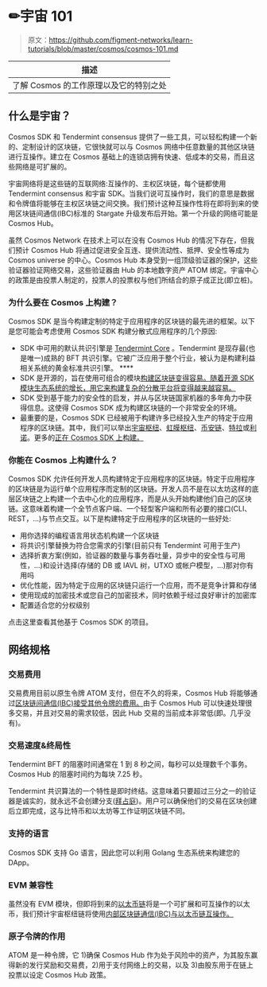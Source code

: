 # ✏宇宙 101

> 原文：<https://github.com/figment-networks/learn-tutorials/blob/master/cosmos/cosmos-101.md>

| 描述 |
| --- |
| 了解 Cosmos 的工作原理以及它的特别之处 |

## 什么是宇宙？

Cosmos SDK 和 Tendermint consensus 提供了一些工具，可以轻松构建一个新的、定制设计的区块链，它很快就可以与 Cosmos 网络中任意数量的其他区块链进行互操作。建立在 Cosmos 基础上的连锁店拥有快速、低成本的交易，而且这些网络是可扩展的。

宇宙网络将是这些链的互联网络:互操作的、主权区块链，每个链都使用 Tendermint consensus 和宇宙 SDK。当我们说可互操作时，我们的意思是数据和令牌值将能够在主权区块链之间交换。我们预计这种互操作性将在即将到来的使用区块链间通信(IBC)标准的 Stargate 升级发布后开始。第一个升级的网络可能是 Cosmos Hub。

虽然 Cosmos Network 在技术上可以在没有 Cosmos Hub 的情况下存在，但我们预计 Cosmos Hub 将通过促进安全互连、提供流动性、抵押、安全性等成为 Cosmos universe 的中心。Cosmos Hub 本身受到一组顶级验证器的保护，这些验证器验证网络交易，这些验证器由 Hub 的本地数字资产 ATOM 绑定。宇宙中心的政策是由投票人制定的，投票人的投票权与他们所结合的原子成正比(即立桩)。

### 为什么要在 Cosmos 上构建？

Cosmos SDK 是当今构建定制的特定于应用程序的区块链的最先进的框架。以下是您可能会考虑使用 Cosmos SDK 构建分散式应用程序的几个原因:

*   SDK 中可用的默认共识引擎是 [Tendermint Core](https://github.com/tendermint/tendermint) 。Tendermint 是现存最(也是唯一)成熟的 BFT 共识引擎。它被广泛应用于整个行业，被认为是构建利益相关系统的黄金标准共识引擎。 ****
*   SDK 是开源的，旨在使用可组合的模块[构建区块链变得容易。随着开源 SDK 模块生态系统的增长，用它来构建复杂的分散平台将变得越来越容易。](https://docs.cosmos.network/v0.39/x/)
*   SDK 受到基于能力的安全性的启发，并从与区块链国家机器的多年角力中获得信息。这使得 Cosmos SDK 成为构建区块链的一个非常安全的环境。
*   最重要的是，Cosmos SDK 已经被用于构建许多已经投入生产的特定于应用程序的区块链。其中，我们可以举出[宇宙枢纽](https://hub.cosmos.network/)、[虹膜枢纽](https://irisnet.org/)、[币安链](https://docs.binance.org/)、[特拉](https://terra.money/)或[利诺](https://lino.network/)。更多的[正在 Cosmos SDK 上构建。](https://cosmos.network/ecosystem)

### 你能在 Cosmos 上构建什么？

Cosmos SDK 允许任何开发人员构建特定于应用程序的区块链。特定于应用程序的区块链是为运行单个应用程序而定制的区块链。开发人员不是在以太坊这样的底层区块链之上构建一个去中心化的应用程序，而是从头开始构建他们自己的区块链。这意味着构建一个全节点客户端、一个轻型客户端和所有必要的接口(CLI、REST，...)与节点交互。以下是构建特定于应用程序的区块链的一些好处:

*   用你选择的编程语言用状态机构建一个区块链
*   将共识引擎替换为符合您需求的引擎(目前只有 Tendermint 可用于生产)
*   选择折衷方案(例如，验证器的数量与事务吞吐量，异步中的安全性与可用性，...)和设计选择(存储的 DB 或 IAVL 树，UTXO 或帐户模型，...)那对你有用吗
*   优化性能，因为特定于应用的区块链只运行一个应用，而不是竞争计算和存储
*   使用现成的加密技术或您自己的加密技术，同时依赖于经过良好审计的加密库
*   配置适合您的分权级别

点击这里查看其他基于 Cosmos SDK 的项目。

## **网络规格**

### **交易费用**

交易费用目前以原生令牌 ATOM 支付，但在不久的将来，Cosmos Hub 将能够通过[区块链间通信(IBC)接受其他令牌的费用。](https://figment.io/resources/inter-blockchain-communication-ibc-is-coming-to-cosmos/)由于 Cosmos Hub 可以快速处理很多交易，并且对交易的需求较低，因此 Hub 交易的当前成本非常低(即。几乎没有)。

### **交易速度&终局性**

Tendermint BFT 的阻塞时间通常在 1 到 8 秒之间，每秒可以处理数千个事务。Cosmos Hub 的阻塞时间约为每块 7.25 秒。

Tendermint 共识算法的一个特性是即时终结。这意味着只要超过三分之一的验证器是诚实的，就永远不会创建分支([拜占庭](https://en.wikipedia.org/wiki/Byzantine_fault))。用户可以确保他们的交易在区块创建后立即完成，这与比特币和以太坊等工作证明区块链不同。

### **支持的语言**

Cosmos SDK 支持 Go 语言，因此您可以利用 Golang 生态系统来构建您的 DApp。

### **EVM 兼容性**

虽然没有 EVM 模块，但即将到来的[以太币链](https://ethermint.zone/)将是一个可扩展和可互操作的以太币，我们预计宇宙枢纽链将使用[内部区块链通信(IBC)与以太币链互操作。](https://figment.io/resources/inter-blockchain-communication-ibc-is-coming-to-cosmos/)

### **原子令牌的作用**

ATOM 是一种令牌，它 1)确保 Cosmos Hub 作为处于风险中的资产，为其股东赢得新的发行奖励和交易费，2)用于支付网络上的交易，以及 3)由股东用于在链上投票以设定 Cosmos Hub 政策。